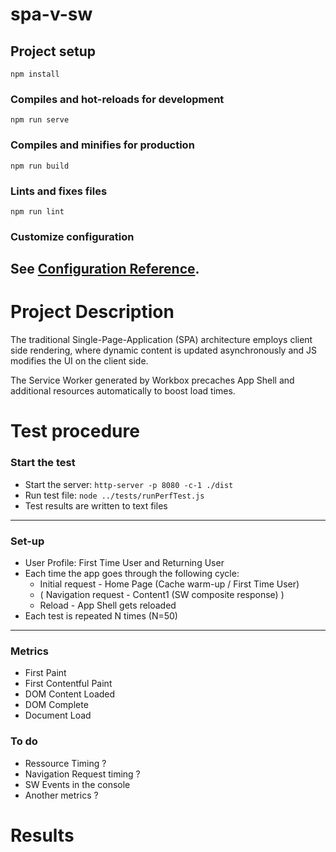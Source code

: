 # spa-v-sw

## Project setup
```
npm install
```
### Compiles and hot-reloads for development
```
npm run serve
```
### Compiles and minifies for production
```
npm run build
```
### Lints and fixes files
```
npm run lint
```
### Customize configuration
See [Configuration Reference](https://cli.vuejs.org/config/).
------------------------------------------------------------------------------

# Project Description
The traditional Single-Page-Application (SPA) architecture employs client side rendering, where dynamic content is updated asynchronously and JS modifies the UI on the client side.

The Service Worker generated by Workbox precaches App Shell and additional resources automatically to boost load times.

# Test procedure
### Start the test
- Start the server: `http-server -p 8080 -c-1 ./dist`
- Run test file: `node ../tests/runPerfTest.js`
- Test results are written to text files
---------------------------------------
### Set-up
- User Profile: First Time User and Returning User
- Each time the app goes through the following cycle:
    - Initial request - Home Page (Cache warm-up / First Time User)
    - ( Navigation request - Content1 (SW composite response) )
    - Reload - App Shell gets reloaded
- Each test is repeated N times (N=50)
---------------------------------------
### Metrics
- First Paint
- First Contentful Paint
- DOM Content Loaded
- DOM Complete
- Document Load

### To do
- Ressource Timing ? 
- Navigation Request timing ?
- SW Events in the console
- Another metrics ?

# Results
